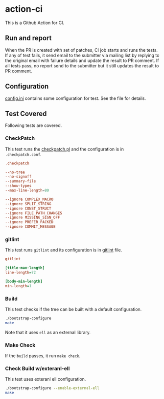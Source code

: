 # action-ci

This is a Github Action for CI.

## Run and report

When the PR is created with set of patches, CI job starts and runs the tests.
If any of test fails, it send email to the submitter via mailing list by replying to the original email with failure details and update the result to PR comment.
If all tests pass, no report send to the submitter but it still updates the result to PR comment.

## Configuration

[config.ini](./config.ini) contains some configuration for test. See the file for details.

## Test Covered

Following tests are covered.

### CheckPatch

This test runs the [checkpatch.pl](https://github.com/torvalds/linux/blob/master/scripts/checkpatch.pl) and the configuration is in `.checkpatch.conf`.

```conf
.checkpatch

--no-tree
--no-signoff
--summary-file
--show-types
--max-line-length=80

--ignore COMPLEX_MACRO
--ignore SPLIT_STRING
--ignore CONST_STRUCT
--ignore FILE_PATH_CHANGES
--ignore MISSING_SIGN_OFF
--ignore PREFER_PACKED
--ignore COMMIT_MESSAGE
```

### gitlint

This test runs `gitlint` and its configuration is in [gitlint](./gitlint) file.

```ini
gitlint

[title-max-length]
line-length=72

[body-min-length]
min-length=1
```

### Build

This test checks if the tree can be built with a default configuration.

```bash
./bootstrap-configure
make
```

Note that it uses `ell` as an external library.

### Make Check

If the `build` passes, it run `make check`.

### Check Build w/exteranl-ell

This test uses exteranl ell configuration.

```bash
./bootstrap-configure --enable-external-ell
make
```
